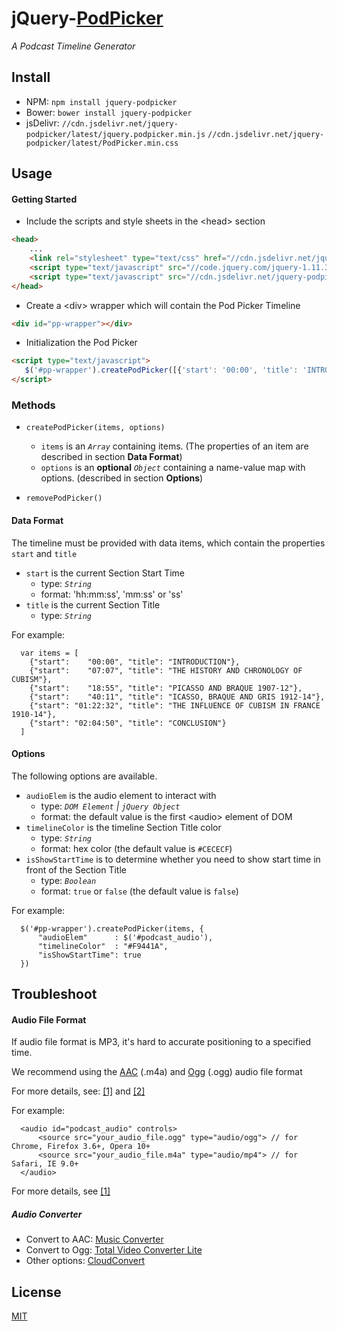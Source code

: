 # jQuery-[PodPicker](https://robermac.github.io/PodPicker)

*A Podcast Timeline Generator*

## Install
  - NPM: `npm install jquery-podpicker`
  - Bower: `bower install jquery-podpicker`
  - jsDelivr: `//cdn.jsdelivr.net/jquery-podpicker/latest/jquery.podpicker.min.js` `//cdn.jsdelivr.net/jquery-podpicker/latest/PodPicker.min.css`

## Usage
#### Getting Started
- Include the scripts and style sheets in the \<head\> section
```html
<head>
    ...
    <link rel="stylesheet" type="text/css" href="//cdn.jsdelivr.net/jquery-podpicker/latest/PodPicker.min.css">
    <script type="text/javascript" src="//code.jquery.com/jquery-1.11.3.min.js"></script>
    <script type="text/javascript" src="//cdn.jsdelivr.net/jquery-podpicker/latest/jquery.podpicker.min.js"></script>
</head>
```

- Create a \<div\> wrapper which will contain the Pod Picker Timeline
```html
<div id="pp-wrapper"></div>
```

- Initialization the Pod Picker
```html
<script type="text/javascript">
   $('#pp-wrapper').createPodPicker([{'start': '00:00', 'title': 'INTRODUCTION'}])
</script>
```

### Methods
- `createPodPicker(items, options)`  
  - `items` is an *`Array`* containing items. (The properties of an item are described in section **Data Format**)
  - `options` is an **optional** *`Object`* containing a name-value map with options. (described in section **Options**)

- `removePodPicker()`

  
#### Data Format
The timeline must be provided with data items, which contain the properties `start` and `title`
  - `start` is the current Section Start Time
    - type: *`String`*
    - format: 'hh:mm:ss', 'mm:ss' or 'ss'
  - `title` is the current Section Title
    - type: *`String`*

For example:
```
  var items = [
    {"start":    "00:00", "title": "INTRODUCTION"},
    {"start":    "07:07", "title": "THE HISTORY AND CHRONOLOGY OF CUBISM"},
    {"start":    "18:55", "title": "PICASSO AND BRAQUE 1907-12"},
    {"start":    "40:11", "title": "ICASSO, BRAQUE AND GRIS 1912-14"},
    {"start": "01:22:32", "title": "THE INFLUENCE OF CUBISM IN FRANCE 1910-14"},
    {"start": "02:04:50", "title": "CONCLUSION"}
  ]
```

#### Options
The following options are available.
  - `audioElem` is the audio element to interact with
    - type: *`DOM Element` | `jQuery Object`*
    - format: the default value is the first \<audio\> element of DOM
  - `timelineColor` is the timeline Section Title color
    - type: *`String`*
    - format: hex color (the default value is `#CECECF`)
  - `isShowStartTime` is to determine whether you need to show start time in front of the Section Title
    - type: *`Boolean`*
    - format: `true` or `false` (the default value is `false`)

For example:
```
  $('#pp-wrapper').createPodPicker(items, {
      "audioElem"      : $('#podcast_audio'),
      "timelineColor"  : "#F9441A",
      "isShowStartTime": true
  })
```

## Troubleshoot
#### Audio File Format
If audio file format is MP3, it's hard to accurate positioning to a specified time.

We recommend using the [AAC](https://www.wikiwand.com/en/Advanced_Audio_Coding) (.m4a) and [Ogg](https://www.wikiwand.com/en/Ogg) (.ogg) audio file format

For more details, see: [\[1\]](http://forums.codescript.in/javascript/html5-audio-currenttime-attribute-inaccurate-27606.html) and [\[2\]](https://jsfiddle.net/yp3o8cyw/2/)

For example:
```
  <audio id="podcast_audio" controls>
      <source src="your_audio_file.ogg" type="audio/ogg"> // for Chrome, Firefox 3.6+, Opera 10+
      <source src="your_audio_file.m4a" type="audio/mp4"> // for Safari, IE 9.0+
  </audio>
```
For more details, see [\[1\]](https://developer.mozilla.org/en-US/docs/Web/HTML/Supported_media_formats#Browser_compatibility)

##### Audio Converter
  - Convert to AAC: [Music Converter](https://itunes.apple.com/cn/app/music-converter/id468990728?l=en&mt=12)
  - Convert to Ogg: [Total Video Converter Lite](https://itunes.apple.com/cn/app/total-video-converter-lite/id520374433?l=en&mt=12)
  - Other options: [CloudConvert](https://cloudconvert.com)

## License
[MIT](https://github.com/RoberMac/PodPicker/blob/master/LICENSE)